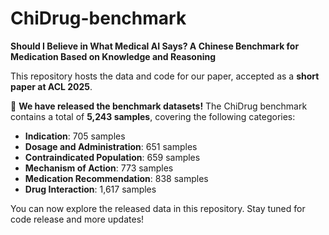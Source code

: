 # ChiDrug-benchmark

**Should I Believe in What Medical AI Says? A Chinese Benchmark for Medication Based on Knowledge and Reasoning**

This repository hosts the data and code for our paper, accepted as a **short paper at ACL 2025**.

📢 **We have released the benchmark datasets!**
The ChiDrug benchmark contains a total of **5,243 samples**, covering the following categories:

* **Indication**: 705 samples
* **Dosage and Administration**: 651 samples
* **Contraindicated Population**: 659 samples
* **Mechanism of Action**: 773 samples
* **Medication Recommendation**: 838 samples
* **Drug Interaction**: 1,617 samples

You can now explore the released data in this repository.
Stay tuned for code release and more updates!
